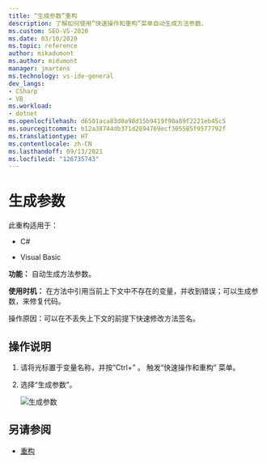 ```yaml
---
title: “生成参数”重构
description: 了解如何使用“快速操作和重构”菜单自动生成方法参数。
ms.custom: SEO-VS-2020
ms.date: 03/10/2020
ms.topic: reference
author: mikadumont
ms.author: midumont
manager: jmartens
ms.technology: vs-ide-general
dev_langs:
- CSharp
- VB
ms.workload:
- dotnet
ms.openlocfilehash: d6501aca83d0a98d15b9419f98a89f2221eb45c5
ms.sourcegitcommit: b12a38744db371d2894769ecf305585f9577792f
ms.translationtype: HT
ms.contentlocale: zh-CN
ms.lasthandoff: 09/13/2021
ms.locfileid: "126735743"
---
```

# <a name="generate-parameter"></a>生成参数

此重构适用于：

- C#

- Visual Basic

**功能：** 自动生成方法参数。

**使用时机：** 在方法中引用当前上下文中不存在的变量，并收到错误；可以生成参数，来修复代码。 

操作原因：可以在不丢失上下文的前提下快速修改方法签名。

## <a name="how-to"></a>操作说明

1. 请将光标置于变量名称，并按“Ctrl+” 。 触发“快速操作和重构”  菜单。
1. 选择“生成参数”。

   ![生成参数](media/generate-parameter.png) 

## <a name="see-also"></a>另请参阅

- [重构](../refactoring-in-visual-studio.md)
